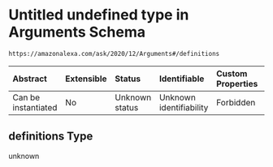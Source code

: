 # Untitled undefined type in Arguments Schema

```txt
https://amazonalexa.com/ask/2020/12/Arguments#/definitions
```



| Abstract            | Extensible | Status         | Identifiable            | Custom Properties | Additional Properties | Access Restrictions | Defined In                                                              |
| :------------------ | :--------- | :------------- | :---------------------- | :---------------- | :-------------------- | :------------------ | :---------------------------------------------------------------------- |
| Can be instantiated | No         | Unknown status | Unknown identifiability | Forbidden         | Allowed               | none                | [Arguments.json\*](../../schemas/Arguments.json "open original schema") |

## definitions Type

unknown
